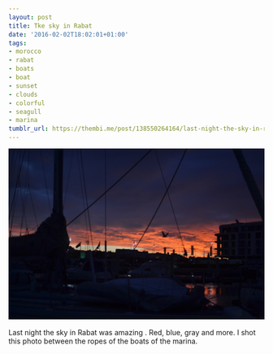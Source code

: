 ```yaml
---
layout: post
title: Tke sky in Rabat
date: '2016-02-02T18:02:01+01:00'
tags:
- morocco
- rabat
- boats
- boat
- sunset
- clouds
- colorful
- seagull
- marina
tumblr_url: https://thembi.me/post/138550264164/last-night-the-sky-in-rabat-was-amazing-red
---
```

 ![](/files/tumblr_o1m06ofCCq1tq106bo2_1280.jpg)  

Last night the sky in Rabat was amazing . Red, blue, gray and more. I shot this photo between the ropes of the boats of the marina.

